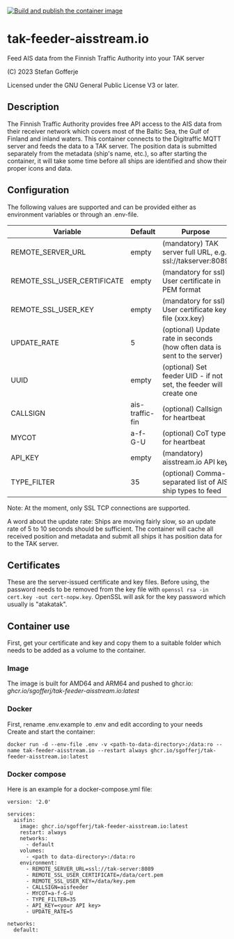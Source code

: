 [![Build and publish the container image](https://github.com/sgofferj/tak-feeder-aisstream.io/actions/workflows/actions.yml/badge.svg)](https://github.com/sgofferj/tak-feeder-aisstream.io/actions/workflows/actions.yml)

# tak-feeder-aisstream.io
Feed AIS data from the Finnish Traffic Authority into your TAK server

(C) 2023 Stefan Gofferje

Licensed under the GNU General Public License V3 or later.

## Description
The Finnish Traffic Authority provides free API access to the AIS data from their receiver network which covers most of the Baltic Sea, the Gulf of Finland and inland waters. This container connects to the Digitraffic MQTT server and feeds the data to a TAK server. The position data is submitted separately from the metadata (ship's name, etc.), so after starting the container, it will take some time before all ships are identified and show their proper icons and data.
## Configuration
The following values are supported and can be provided either as environment variables or through an .env-file.

| Variable | Default | Purpose |
|----------|---------|---------|
| REMOTE_SERVER_URL | empty | (mandatory) TAK server full URL, e.g. ssl://takserver:8089 |
| REMOTE_SSL_USER_CERTIFICATE | empty | (mandatory for ssl) User certificate in PEM format |
| REMOTE_SSL_USER_KEY | empty | (mandatory for ssl) User certificate key file (xxx.key) |
| UPDATE_RATE | 5 | (optional) Update rate in seconds (how often data is sent to the server) |
| UUID | empty | (optional) Set feeder UID - if not set, the feeder will create one |
| CALLSIGN | ais-traffic-fin | (optional) Callsign for heartbeat |
| MYCOT | a-f-G-U | (optional) CoT type for heartbeat |
| API_KEY | empty | (mandatory) aisstream.io API key |
| TYPE_FILTER | 35 | (optional) Comma-separated list of AIS ship types to feed |


Note: At the moment, only SSL TCP connections are supported.

A word about the update rate: Ships are moving fairly slow, so an update rate of 5 to 10 seconds should be sufficient. The container will cache all received position and metadata and submit all ships it has position data for to the TAK server.
## Certificates
These are the server-issued certificate and key files. Before using, the password needs to be removed from the key file with `openssl rsa -in cert.key -out cert-nopw.key`. OpenSSL will ask for the key password which usually is "atakatak".

## Container use
First, get your certificate and key and copy them to a suitable folder which needs to be added as a volume to the container.
### Image
The image is built for AMD64 and ARM64 and pushed to ghcr.io: *ghcr.io/sgofferj/tak-feeder-aisstream.io:latest*
### Docker
First, rename .env.example to .env and edit according to your needs \
Create and start the container:
```
docker run -d --env-file .env -v <path-to-data-directory>:/data:ro --name tak-feeder-aisstream.io --restart always ghcr.io/sgofferj/tak-feeder-aisstream.io:latest
```

### Docker compose
Here is an example for a docker-compose.yml file:
```
version: '2.0'

services:
  aisfin:
    image: ghcr.io/sgofferj/tak-feeder-aisstream.io:latest
    restart: always
    networks:
      - default
    volumes:
      - <path to data-directory>:/data:ro
    environment:
      - REMOTE_SERVER_URL=ssl://tak-server:8089
      - REMOTE_SSL_USER_CERTIFICATE=/data/cert.pem
      - REMOTE_SSL_USER_KEY=/data/key.pem
      - CALLSIGN=aisfeeder
      - MYCOT=a-f-G-U
      - TYPE_FILTER=35
      - API_KEY=<your API key>
      - UPDATE_RATE=5

networks:
  default:

